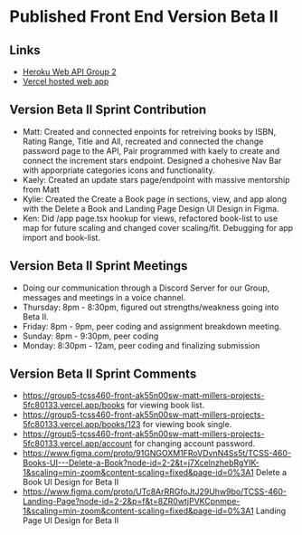 # Published Front End Version Beta II
 
## Links
- [Heroku Web API Group 2](https://group2-tcss460-web-api-322094da8ec1.herokuapp.com/)
- [Vercel hosted web app](https://group5-tcss460-front-ak55n00sw-matt-millers-projects-5fc80133.vercel.app/)

## Version Beta II Sprint Contribution
- Matt: Created and connected enpoints for retreiving books by ISBN, Rating Range, Title and All, recreated and connected the change password page to the API, Pair programmed with kaely
  to create and connect the increment stars endpoint. Designed a chohesive Nav Bar with apporpriate categories icons and functionality. 
- Kaely: Created an update stars page/endpoint with massive mentorship from Matt
- Kylie: Created the Create a Book page in sections, view, and app along with the Delete a Book and Landing Page Design UI Design in Figma.
- Ken: Did /app page.tsx hookup for views, refactored book-list to use map for future scaling and changed cover scaling/fit. Debugging for app import and book-list.

## Version Beta II Sprint Meetings
- Doing our communication through a Discord Server for our Group, messages and meetings in a voice channel.
- Thursday: 8pm - 8:30pm, figured out strengths/weakness going into Beta II.
- Friday: 8pm - 9pm, peer coding and assignment breakdown meeting.
- Sunday: 8pm - 9:30pm, peer coding
- Monday: 8:30pm - 12am, peer coding and finalizing submission

## Version Beta II Sprint Comments
- https://group5-tcss460-front-ak55n00sw-matt-millers-projects-5fc80133.vercel.app/books for viewing book list.
- https://group5-tcss460-front-ak55n00sw-matt-millers-projects-5fc80133.vercel.app/books/123 for viewing book single.
- https://group5-tcss460-front-ak55n00sw-matt-millers-projects-5fc80133.vercel.app/account for changing account password.
- https://www.figma.com/proto/91GNGOXM1FRoVDvnN4Ss5t/TCSS-460-Books-UI---Delete-a-Book?node-id=2-2&t=j7XcelnzhebRgYIK-1&scaling=min-zoom&content-scaling=fixed&page-id=0%3A1 Delete a Book UI Design for Beta II
- https://www.figma.com/proto/UTc8ArRRGfoJtJ29Uhw9bo/TCSS-460-Landing-Page?node-id=2-2&p=f&t=8ZR0wtjPVKCpnmpe-1&scaling=min-zoom&content-scaling=fixed&page-id=0%3A1 Landing Page UI Design for Beta II
